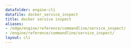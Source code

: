 ```yaml
---
datafolder: engine-cli
datafile: docker_service_inspect
title: docker service inspect
aliases:
- /edge/engine/reference/commandline/service_inspect/
- /engine/reference/commandline/service_inspect/
layout: cli
---
```


<!--
此页面是根据 Docker 源代码自动生成的。如果您想建议更改此处显示的文本，请在 GitHub 上的源代码仓库中打开一个工单或拉取请求：

https://github.com/docker/cli
-->
